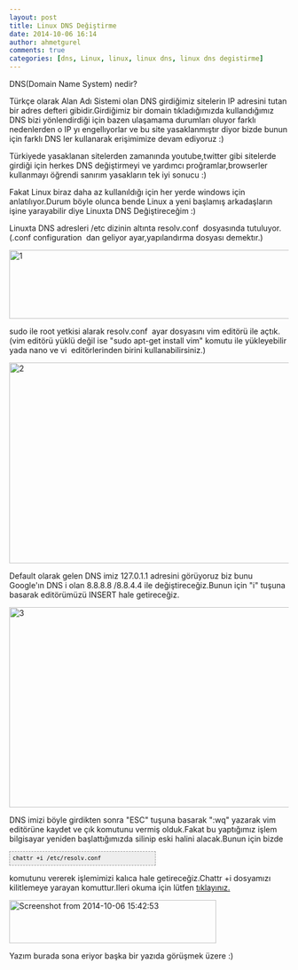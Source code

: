 ```yaml
---
layout: post
title: Linux DNS Değiştirme
date: 2014-10-06 16:14
author: ahmetgurel
comments: true
categories: [dns, Linux, linux, linux dns, linux dns degistirme]
---
```

DNS(Domain Name System) nedir?

Türkçe olarak Alan Adı Sistemi olan DNS girdiğimiz sitelerin IP adresini tutan bir adres defteri gibidir.Girdiğimiz bir domain tıkladığımızda kullandığımız DNS bizi yönlendirdiği için bazen ulaşamama durumları oluyor farklı nedenlerden o IP yı engellıyorlar ve bu site yasaklanmıştır diyor bizde bunun için farklı DNS ler kullanarak erişimimize devam ediyoruz :)

Türkiyede yasaklanan sitelerden zamanında youtube,twitter gibi sitelerde girdiği için herkes DNS değiştirmeyi ve yardımcı proğramlar,browserler kullanmayı öğrendi sanırım yasakların tek iyi sonucu :)

Fakat Linux biraz daha az kullanıldığı için her yerde windows için anlatılıyor.Durum böyle olunca bende Linux a yeni başlamış arkadaşların işine yarayabilir diye Linuxta DNS Değiştireceğim :)

Linuxta DNS adresleri /etc dizinin altınta resolv.conf  dosyasında tutuluyor. (.conf configuration  dan geliyor ayar,yapılandırma dosyası demektır.)

<a href="http://www.gurelahmet.com/wp-content/uploads/2014/10/11.png"><img class="alignnone size-full wp-image-200" src="http://www.gurelahmet.com/wp-content/uploads/2014/10/11.png" alt="1" width="561" height="124" /></a>

sudo ile root yetkisi alarak resolv.conf  ayar dosyasını vim editörü ile açtık.(vim editörü yüklü değil ise "sudo apt-get install vim" komutu ile yükleyebilir yada nano ve vi  editörlerinden birini kullanabilirsiniz.)

<a href="http://www.gurelahmet.com/wp-content/uploads/2014/10/2.png"><img class="alignnone size-full wp-image-201" src="http://www.gurelahmet.com/wp-content/uploads/2014/10/2.png" alt="2" width="550" height="362" /></a>

Default olarak gelen DNS imiz 127.0.1.1 adresini görüyoruz biz bunu Google'ın DNS i olan 8.8.8.8 /8.8.4.4 ile değiştireceğiz.Bunun için "i" tuşuna basarak editörümüzü INSERT hale getireceğiz.

<a href="http://www.gurelahmet.com/wp-content/uploads/2014/10/31.png"><img class="alignnone size-full wp-image-202" src="http://www.gurelahmet.com/wp-content/uploads/2014/10/31.png" alt="3" width="563" height="361" /></a>

DNS imizi böyle girdikten sonra "ESC" tuşuna basarak ":wq" yazarak vim editörüne kaydet ve çık komutunu vermiş olduk.Fakat bu yaptığımız işlem bilgisayar yeniden başlattığımızda silinip eski halini alacak.Bunun için bizde
<pre style="font-family: Andale Mono, Lucida Console, Monaco, fixed, monospace; color: #000000; background-color: #eee; font-size: 12px; border: 1px dashed #999999; line-height: 14px; padding: 5px; overflow: auto; width: 50%;"><code>chattr +i /etc/resolv.conf 
</code></pre>
komutunu vererek işlemimizi kalıca hale getireceğiz.Chattr +i dosyamızı kilitlemeye yarayan komuttur.Ileri okuma için lütfen <a href="http://belgeler.gen.tr/man/man1/man1-chattr.html">tıklayınız.</a>

<a href="http://www.gurelahmet.com/wp-content/uploads/2014/10/Screenshot-from-2014-10-06-154253.png"><img class="alignnone size-full wp-image-203" src="http://www.gurelahmet.com/wp-content/uploads/2014/10/Screenshot-from-2014-10-06-154253.png" alt="Screenshot from 2014-10-06 15:42:53" width="373" height="78" /></a>

Yazım burada sona eriyor başka bir yazıda görüşmek üzere :)


<script>
  (function(i,s,o,g,r,a,m){i['GoogleAnalyticsObject']=r;i[r]=i[r]||function(){
  (i[r].q=i[r].q||[]).push(arguments)},i[r].l=1*new Date();a=s.createElement(o),
  m=s.getElementsByTagName(o)[0];a.async=1;a.src=g;m.parentNode.insertBefore(a,m)
  })(window,document,'script','//www.google-analytics.com/analytics.js','ga');

  ga('create', 'UA-65335586-1', 'auto');
  ga('send', 'pageview');

</script>
